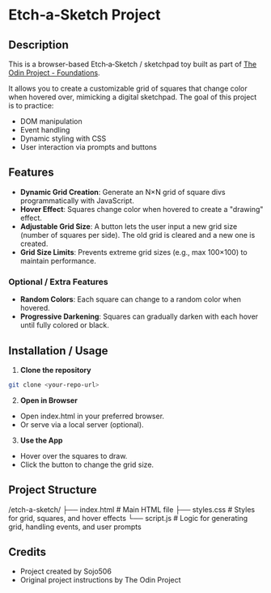 # Etch‑a‑Sketch Project

## Description

This is a browser-based Etch‑a‑Sketch / sketchpad toy built as part of [The Odin Project - Foundations](https://www.theodinproject.com/lessons/foundations-etch-a-sketch).

It allows you to create a customizable grid of squares that change color when hovered over, mimicking a digital sketchpad. The goal of this project is to practice:

- DOM manipulation  
- Event handling  
- Dynamic styling with CSS  
- User interaction via prompts and buttons  

## Features

- **Dynamic Grid Creation**: Generate an N×N grid of square divs programmatically with JavaScript.  
- **Hover Effect**: Squares change color when hovered to create a "drawing" effect.  
- **Adjustable Grid Size**: A button lets the user input a new grid size (number of squares per side). The old grid is cleared and a new one is created.  
- **Grid Size Limits**: Prevents extreme grid sizes (e.g., max 100×100) to maintain performance.  

### Optional / Extra Features

- **Random Colors**: Each square can change to a random color when hovered.  
- **Progressive Darkening**: Squares can gradually darken with each hover until fully colored or black.  

## Installation / Usage

1. **Clone the repository**  
```bash
git clone <your-repo-url>
```

2. **Open in Browser**

- Open index.html in your preferred browser.
- Or serve via a local server (optional).

3. **Use the App**

- Hover over the squares to draw.
- Click the button to change the grid size.

## Project Structure
/etch-a-sketch/
├── index.html     # Main HTML file
├── styles.css     # Styles for grid, squares, and hover effects
└── script.js      # Logic for generating grid, handling events, and user prompts

## Credits

- Project created by Sojo506
- Original project instructions by The Odin Project